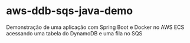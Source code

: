 # aws-ddb-sqs-java-demo
Demonstração de uma aplicação com Spring Boot e Docker no AWS ECS acessando uma tabela do DynamoDB e uma fila no SQS

